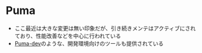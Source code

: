 # Puma

* ここ最近は大きな変更は無い印象だが、引き続きメンテはアクティブにされており、性能改善などを中心に行われている
* [Puma-dev](https://github.com/puma/puma-dev)のような、開発環境向けのツールも提供されている

